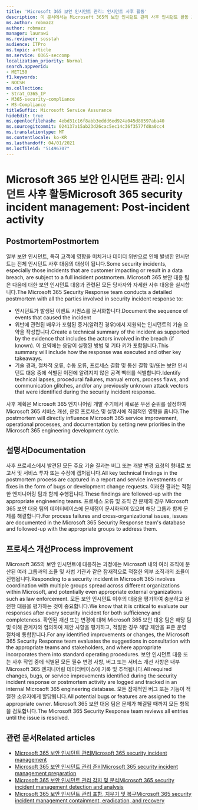 ```yaml
---
title: 'Microsoft 365 보안 인시던트 관리: 인시던트 사후 활동'
description: 이 문서에서는 Microsoft 365의 보안 인시던트 관리 사후 인시던트 활동 프로세스에 대한 개요를 제공합니다.
ms.author: robmazz
author: robmazz
manager: laurawi
ms.reviewer: sosstah
audience: ITPro
ms.topic: article
ms.service: O365-seccomp
localization_priority: Normal
search.appverid:
- MET150
f1.keywords:
- NOCSH
ms.collection:
- Strat_O365_IP
- M365-security-compliance
- MS-Compliance
titleSuffix: Microsoft Service Assurance
hideEdit: true
ms.openlocfilehash: 4ebd31c16f8abb3eddd6ed924a045d88597aba40
ms.sourcegitcommit: 024137a15ab23d26cac5ec14c36f3577fd8a0cc4
ms.translationtype: MT
ms.contentlocale: ko-KR
ms.lasthandoff: 04/01/2021
ms.locfileid: "51496707"
---
```

# <a name="microsoft-365-security-incident-management-post-incident-activity"></a><span data-ttu-id="91a0c-103">Microsoft 365 보안 인시던트 관리: 인시던트 사후 활동</span><span class="sxs-lookup"><span data-stu-id="91a0c-103">Microsoft 365 security incident management: Post-incident activity</span></span>

## <a name="postmortem"></a><span data-ttu-id="91a0c-104">Postmortem</span><span class="sxs-lookup"><span data-stu-id="91a0c-104">Postmortem</span></span>

<span data-ttu-id="91a0c-105">일부 보안 인시던트, 특히 고객에 영향을 미치거나 데이터 위반으로 인해 발생한 인시던트는 전체 인시던트 사후 대응의 대상이 됩니다.</span><span class="sxs-lookup"><span data-stu-id="91a0c-105">Some security incidents, especially those incidents that are customer impacting or result in a data breach, are subject to a full incident postmortem.</span></span> <span data-ttu-id="91a0c-106">Microsoft 365 보안 대응 팀은 다음에 대한 보안 인시던트 대응과 관련된 모든 당사자와 자세한 사후 대응을 실시합니다.</span><span class="sxs-lookup"><span data-stu-id="91a0c-106">The Microsoft 365 Security Response team conducts a detailed postmortem with all the parties involved in security incident response to:</span></span>

- <span data-ttu-id="91a0c-107">인시던트가 발생된 이벤트 시퀀스를 문서화합니다.</span><span class="sxs-lookup"><span data-stu-id="91a0c-107">Document the sequence of events that caused the incident</span></span>
- <span data-ttu-id="91a0c-108">위반에 관련된 배우가 포함된 증거(알려진 경우)에서 지원되는 인시던트의 기술 요약을 작성합니다.</span><span class="sxs-lookup"><span data-stu-id="91a0c-108">Create a technical summary of the incident as supported by the evidence that includes the actors involved in the breach (if known).</span></span> <span data-ttu-id="91a0c-109">이 요약에는 응답이 실행된 방법 및 기타 키가 포함됩니다.</span><span class="sxs-lookup"><span data-stu-id="91a0c-109">This summary will include how the response was executed and other key takeaways.</span></span>
- <span data-ttu-id="91a0c-110">기술 경과, 절차적 오류, 수동 오류, 프로세스 결함 및 통신 결함 및/또는 보안 인시던트 대응 중에 식별된 이전에 알려지지 않은 공격 벡터를 식별합니다.</span><span class="sxs-lookup"><span data-stu-id="91a0c-110">Identify technical lapses, procedural failures, manual errors, process flaws, and communication glitches, and/or any previously unknown attack vectors that were identified during the security incident response.</span></span>

<span data-ttu-id="91a0c-111">사후 계획은 Microsoft 365 엔지니어링 개발 주기에서 새로운 우선 순위를 설정하여 Microsoft 365 서비스 개선, 운영 프로세스 및 설명서에 직접적인 영향을 줍니다.</span><span class="sxs-lookup"><span data-stu-id="91a0c-111">The postmortem will directly influence Microsoft 365 service improvement, operational processes, and documentation by setting new priorities in the Microsoft 365 engineering development cycle.</span></span>

## <a name="documentation"></a><span data-ttu-id="91a0c-112">설명서</span><span class="sxs-lookup"><span data-stu-id="91a0c-112">Documentation</span></span>

<span data-ttu-id="91a0c-113">사후 프로세스에서 발견된 모든 주요 기술 결과는 버그 또는 개발 변경 요청의 형태로 보고서 및 서비스 투자 또는 수정에 캡처됩니다.</span><span class="sxs-lookup"><span data-stu-id="91a0c-113">All key technical findings in the postmortem process are captured in a report and service investments or fixes in the form of bugs or development change requests.</span></span> <span data-ttu-id="91a0c-114">이러한 결과는 적절한 엔지니어링 팀과 함께 수행됩니다.</span><span class="sxs-lookup"><span data-stu-id="91a0c-114">These findings are followed-up with the appropriate engineering teams.</span></span> <span data-ttu-id="91a0c-115">프로세스 오류 및 조직 간 문제의 경우 Microsoft 365 보안 대응 팀의 데이터베이스에 문제점이 문서화되어 있으며 해당 그룹과 함께 문제를 해결합니다.</span><span class="sxs-lookup"><span data-stu-id="91a0c-115">For process failures and cross-organizational issues, issues are documented in the Microsoft 365 Security Response team's database and followed-up with the appropriate groups to address them.</span></span>

## <a name="process-improvement"></a><span data-ttu-id="91a0c-116">프로세스 개선</span><span class="sxs-lookup"><span data-stu-id="91a0c-116">Process improvement</span></span>

<span data-ttu-id="91a0c-117">Microsoft 365의 보안 인시던트에 대응하는 과정에는 Microsoft 내의 여러 조직에 분산된 여러 그룹과의 조율 및 사법 기관과 같은 잠재적으로 적절한 외부 조직과의 조율이 진행됩니다.</span><span class="sxs-lookup"><span data-stu-id="91a0c-117">Responding to a security incident in Microsoft 365 involves coordination with multiple groups spread across different organizations within Microsoft, and potentially even appropriate external organizations such as law enforcement.</span></span> <span data-ttu-id="91a0c-118">모든 보안 인시던트 이후의 대응을 평가하여 충분하고 완전한 대응을 평가하는 것이 중요합니다.</span><span class="sxs-lookup"><span data-stu-id="91a0c-118">We know that it is critical to evaluate our responses after every security incident for both sufficiency and completeness.</span></span> <span data-ttu-id="91a0c-119">확인된 개선 또는 변경에 대해 Microsoft 365 보안 대응 팀은 해당 팀 및 이해 관계자와 협의하여 제안 사항을 평가하고, 적절한 경우 해당 제안을 표준 운영 절차에 통합합니다.</span><span class="sxs-lookup"><span data-stu-id="91a0c-119">For any identified improvements or changes, the Microsoft 365 Security Response team evaluates the suggestions in consultation with the appropriate teams and stakeholders, and where appropriate incorporates them into standard operating procedures.</span></span> <span data-ttu-id="91a0c-120">보안 인시던트 대응 또는 사후 작업 중에 식별된 모든 필수 변경 사항, 버그 또는 서비스 개선 사항은 내부 Microsoft 365 엔지니어링 데이터베이스에 기록 및 추적됩니다.</span><span class="sxs-lookup"><span data-stu-id="91a0c-120">All required changes, bugs, or service improvements identified during the security incident response or postmortem activity are logged and tracked in an internal Microsoft 365 engineering database.</span></span> <span data-ttu-id="91a0c-121">모든 잠재적인 버그 또는 기능이 적절한 소유자에게 할당됩니다.</span><span class="sxs-lookup"><span data-stu-id="91a0c-121">All potential bugs or features are assigned to the appropriate owner.</span></span> <span data-ttu-id="91a0c-122">Microsoft 365 보안 대응 팀은 문제가 해결될 때까지 모든 항목을 검토합니다.</span><span class="sxs-lookup"><span data-stu-id="91a0c-122">The Microsoft 365 Security Response team reviews all entries until the issue is resolved.</span></span>

## <a name="related-articles"></a><span data-ttu-id="91a0c-123">관련 문서</span><span class="sxs-lookup"><span data-stu-id="91a0c-123">Related articles</span></span>

- [<span data-ttu-id="91a0c-124">Microsoft 365 보안 인시던트 관리</span><span class="sxs-lookup"><span data-stu-id="91a0c-124">Microsoft 365 security incident management</span></span>](assurance-security-incident-management.md)
- [<span data-ttu-id="91a0c-125">Microsoft 365 보안 인시던트 관리 준비</span><span class="sxs-lookup"><span data-stu-id="91a0c-125">Microsoft 365 security incident management preparation</span></span>](assurance-sim-preparation.md)
- [<span data-ttu-id="91a0c-126">Microsoft 365 보안 인시던트 관리 감지 및 분석</span><span class="sxs-lookup"><span data-stu-id="91a0c-126">Microsoft 365 security incident management detection and analysis</span></span>](assurance-sim-detection-analysis.md)
- [<span data-ttu-id="91a0c-127">Microsoft 365 보안 인시던트 관리 포함, 지우기 및 복구</span><span class="sxs-lookup"><span data-stu-id="91a0c-127">Microsoft 365 security incident management containment, eradication, and recovery</span></span>](assurance-sim-containment-eradication-recovery.md)
